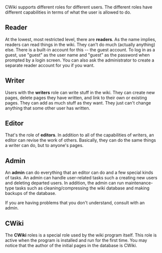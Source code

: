 CWiki supports different roles for different users. The different roles have different capabilities in terms of what the user is allowed to do.

## Reader ##

At the lowest, most restricted level, there are **readers**. As the name implies, readers can read things in the wiki. They can't do much (actually anything) else. There is a built-in account for this -- the guest account. To log in as a guest, use "guest" as the user name and "guest" as the password when prompted  by a login screen. You can also ask the administrator to create a separate reader account for you if you want. 

## Writer ##
Users with the **writers** role can write stuff in the wiki. They can create new pages, delete pages they have written, and link to their own or existing pages. They can add as much stuff as they want. They just can't change anything that some other user has written.

## Editor ##

That's the role of **editors**.  In addition to all of the capabilities of writers, an editor can revise the work of others. Basically, they can do the same things a writer can do, but to anyone's pages.

## Admin ##

An **admin** can do everything that an editor can do and a few special kinds of tasks. An admin can handle user-related tasks such a creating new users and deleting departed users. In addition, the admin can run maintenance-type tasks such as cleaning/compressing the wiki database and making backups of the database.

If you are having problems that you don't understand, consult with an admin.

## CWiki ##

The **CWiki** roles is a special role used by the wiki program itself. This role is active when the program is installed and run for the first time. You may notice that the author of the initial pages in the database is CWiki.